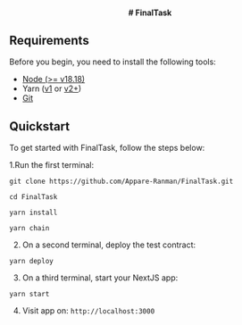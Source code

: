 <h4 align="center"># FinalTask </h4>

## Requirements

Before you begin, you need to install the following tools:

  - [Node (>= v18.18)](https://nodejs.org/en/download/)
  - Yarn ([v1](https://classic.yarnpkg.com/en/docs/install/) or [v2+](https://yarnpkg.com/getting-started/install))
  - [Git](https://git-scm.com/downloads)

## Quickstart

To get started with FinalTask, follow the steps below:

1.Run the first terminal:

```
git clone https://github.com/Appare-Ranman/FinalTask.git
```

```
cd FinalTask
```

```
yarn install
```

```
yarn chain
```

2. On a second terminal, deploy the test contract:

```
yarn deploy
```

3. On a third terminal, start your NextJS app:

```
yarn start
```

4. Visit app on: `http://localhost:3000`
